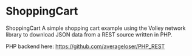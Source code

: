# ShoppingCart

ShoppingCart
A simple shopping cart example using the Volley network library to download JSON data from a REST source written in PHP.

PHP backend here: https://github.com/averageloser/PHP_REST

